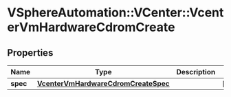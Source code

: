 # VSphereAutomation::VCenter::VcenterVmHardwareCdromCreate

## Properties
Name | Type | Description | Notes
------------ | ------------- | ------------- | -------------
**spec** | [**VcenterVmHardwareCdromCreateSpec**](VcenterVmHardwareCdromCreateSpec.md) |  | [optional] 



